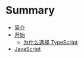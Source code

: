 # Summary

* [简介](README.md)
* [开始](getting-started.md)
   * [为什么选择 TypeScript](docs/why-typescript.md)
* [JavaScript](docs/javascript/recap.md)

